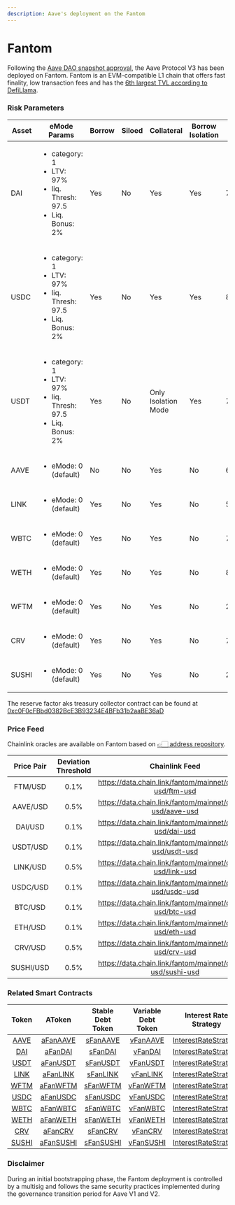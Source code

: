 ```yaml
---
description: Aave's deployment on the Fantom
---
```


# Fantom

Following the [Aave DAO snapshot approval](https://snapshot.org/#/aave.eth/proposal/0x4a8ff1d3876390cde6b43fc93c0135de67fb6aa68a23e8eefeb770fe95735932), the Aave Protocol V3 has been deployed on Fantom. Fantom is an EVM-compatible L1 chain that offers fast finality, low transaction fees and has the [6th largest TVL according to DefiLlama](https://defillama.com/chains).

### Risk Parameters

| Asset | eMode Params     | Borrow | Siloed | Collateral | Borrow Isolation | LTV | Liq. Thresh | Liq. Bonus | Debt Ceil | Supply Cap | Borrow Cap | Reserve Factor |
| ----- | ---------------- | --- | --- | ---------- | ----- | --- | ----------  | ---------- | --------- | ----- | ----- | -------------- |
| DAI   | <ul><li>category: 1 </li><li>LTV: 97%</li><li>liq. Thresh: 97.5</li><li>Liq. Bonus: 2%</li></ul> | Yes | No | Yes | Yes | 75% | 80% |  5% | - | 2B | 0 | 10% |
| USDC  | <ul><li>category: 1 </li><li>LTV: 97%</li><li>liq. Thresh: 97.5</li><li>Liq. Bonus: 2%</li></ul> | Yes | No | Yes | Yes | 82.5% | 85% |  4% | - | 2B | 0 | 10% |
| USDT  | <ul><li>category: 1 </li><li>LTV: 97%</li><li>liq. Thresh: 97.5</li><li>Liq. Bonus: 2%</li></ul> | Yes | No | Only Isolation Mode | Yes | 75% | 80% |  5% | 5M | 2B | 0 | 10% |
| AAVE  | <ul><li>eMode: 0 (default)</li></ul> | No  | No | Yes | No | 60% | 70% | 7.5% | - | 0 | 0 |  0% |
| LINK  | <ul><li>eMode: 0 (default)</li></ul> | Yes | No | Yes | No | 50% | 65% | 7.5% | - | 0 | 0 | 20% |
| WBTC  | <ul><li>eMode: 0 (default)</li></ul> | Yes | No | Yes | No | 70% | 75% | 6.5% | - | 0 | 0 | 20% |
| WETH  | <ul><li>eMode: 0 (default)</li></ul> | Yes | No | Yes | No | 80% | 82.5% | 5% | - | 0 | 0 | 10% |
| WFTM  | <ul><li>eMode: 0 (default)</li></ul> | Yes | No | Yes | No | 25% | 45% | 15% | - | 0 | 0 | 20% |
| CRV   | <ul><li>eMode: 0 (default)</li></ul> | Yes | No | Yes | No | 75% | 80% |  5% | - | 0 | 0 | 10% |
| SUSHI | <ul><li>eMode: 0 (default)</li></ul> | Yes | No | Yes | No | 20% | 45% | 10% | - | 0 | 0 | 20% |

The reserve factor aks treasury collector contract can be found at [0xc0F0cFBbd0382BcE3B93234E4BFb31b2aaBE36aD](https://ftmscan.com/address/0xc0F0cFBbd0382BcE3B93234E4BFb31b2aaBE36aD)

### Price Feed

Chainlink oracles are available on Fantom based on [👉🏻 address repository](https://docs.chain.link/docs/fantom-price-feeds/).

| Price Pair | Deviation Threshold | Chainlink Feed |
| :--------: | :-----------------: | :------------: |
|  FTM/USD   |      0.1%           | https://data.chain.link/fantom/mainnet/crypto-usd/ftm-usd |
|  AAVE/USD  |      0.5%           | https://data.chain.link/fantom/mainnet/crypto-usd/aave-usd |
|  DAI/USD   |      0.1%           | https://data.chain.link/fantom/mainnet/crypto-usd/dai-usd |
|  USDT/USD  |      0.1%           | https://data.chain.link/fantom/mainnet/crypto-usd/usdt-usd |
|  LINK/USD  |      0.5%           | https://data.chain.link/fantom/mainnet/crypto-usd/link-usd |
|  USDC/USD  |      0.1%           | https://data.chain.link/fantom/mainnet/crypto-usd/usdc-usd |
|  BTC/USD   |      0.1%           | https://data.chain.link/fantom/mainnet/crypto-usd/btc-usd |
|  ETH/USD   |      0.1%           | https://data.chain.link/fantom/mainnet/crypto-usd/eth-usd |
|  CRV/USD   |      0.5%           | https://data.chain.link/fantom/mainnet/crypto-usd/crv-usd |
|  SUSHI/USD |      0.5%           | https://data.chain.link/fantom/mainnet/crypto-usd/sushi-usd |

### Related Smart Contracts

| Token   | AToken | Stable Debt Token  | Variable Debt Token  | Interest Rate Strategy |
| :-----: | :----: | :----------------: | :------------------: | :--------------------: |
| [AAVE](https://ftmscan.com/address/0x6a07a792ab2965c72a5b8088d3a069a7ac3a993b) | [aFanAAVE](https://ftmscan.com/address/0xf329e36C7bF6E5E86ce2150875a84Ce77f477375) | [sFanAAVE](https://ftmscan.com/address/0xfAeF6A702D15428E588d4C0614AEFb4348D83D48) | [vFanAAVE](https://ftmscan.com/address/0xE80761Ea617F66F96274eA5e8c37f03960ecC679) | [InterestRateStrategy](https://ftmscan.com/address/0x4aa694e6c06d6162d95be98a2df6a521d5a7b521#code) |
| [DAI](https://ftmscan.com/address/0x8D11eC38a3EB5E956B052f67Da8Bdc9bef8Abf3E) | [aFanDAI](https://ftmscan.com/address/0x82E64f49Ed5EC1bC6e43DAD4FC8Af9bb3A2312EE) | [sFanDAI](https://ftmscan.com/address/0xd94112B5B62d53C9402e7A60289c6810dEF1dC9B) | [vFanDAI](https://ftmscan.com/address/0x8619d80FB0141ba7F184CbF22fd724116D9f7ffC)| [InterestRateStrategy](https://ftmscan.com/address/0xa9f3c3cae095527061e6d270dbe163693e6fda9d#code) |
| [USDT](https://ftmscan.com/address/0x049d68029688eabf473097a2fc38ef61633a3c7a#code) | [aFanUSDT](https://ftmscan.com/address/0x6ab707Aca953eDAeFBc4fD23bA73294241490620#code) | [sFanUSDT](https://ftmscan.com/address/0x70eFfc565DB6EEf7B927610155602d31b670e802#code) | [vFanUSDT](https://ftmscan.com/address/0xfb00AC187a8Eb5AFAE4eACE434F493Eb62672df7#code) | [InterestRateStrategy](https://ftmscan.com/address/0xf4a0039F2d4a2EaD5216AbB6Ae4C4C3AA2dB9b82#code) |
| [LINK](https://ftmscan.com/address/0xb3654dc3d10ea7645f8319668e8f54d2574fbdc8) | [aFanLINK](https://ftmscan.com/address/0x191c10Aa4AF7C30e871E70C95dB0E4eb77237530) | [sFanLINK](https://ftmscan.com/address/0x89D976629b7055ff1ca02b927BA3e020F22A44e4#code) | [vFanLINK](https://ftmscan.com/address/0x953A573793604aF8d41F306FEb8274190dB4aE0e) | [InterestRateStrategy](https://ftmscan.com/address/0x4aa694e6c06d6162d95be98a2df6a521d5a7b521#code) |
| [WFTM](https://ftmscan.com/address/0x21be370d5312f44cb42ce377bc9b8a0cef1a4c83) | [aFanWFTM](https://ftmscan.com/address/0x6d80113e533a2C0fe82EaBD35f1875DcEA89Ea97) | [sFanWFTM](https://ftmscan.com/address/0xF15F26710c827DDe8ACBA678682F3Ce24f2Fb56E#code) | [vFanWFTM](https://ftmscan.com/address/0x4a1c3aD6Ed28a636ee1751C69071f6be75DEb8B8) | [InterestRateStrategy](https://ftmscan.com/address/0x4aa694e6c06d6162d95be98a2df6a521d5a7b521#code) |
| [USDC](https://ftmscan.com/address/0x04068da6c83afcfa0e13ba15a6696662335d5b75) | [aFanUSDC](https://ftmscan.com/address/0x625E7708f30cA75bfd92586e17077590C60eb4cD) | [sFanUSDC](https://ftmscan.com/address/0x307ffe186F84a3bc2613D1eA417A5737D69A7007#code) | [vFanUSDC](https://ftmscan.com/address/0xFCCf3cAbbe80101232d343252614b6A3eE81C989) | [InterestRateStrategy](https://ftmscan.com/address/0xf4a0039F2d4a2EaD5216AbB6Ae4C4C3AA2dB9b82#code) |
| [WBTC](https://ftmscan.com/address/0x321162cd933e2be498cd2267a90534a804051b11) | [aFanWBTC](https://ftmscan.com/address/0x078f358208685046a11C85e8ad32895DED33A249) | [sFanWBTC](https://ftmscan.com/address/0x633b207Dd676331c413D4C013a6294B0FE47cD0e#code) | [vFanWBTC](https://ftmscan.com/address/0x92b42c66840C7AD907b4BF74879FF3eF7c529473) | [InterestRateStrategy](https://ftmscan.com/address/0x4aa694e6c06d6162d95be98a2df6a521d5a7b521#code) |
| [WETH](https://ftmscan.com/address/0x74b23882a30290451a17c44f4f05243b6b58c76d) | [aFanWETH](https://ftmscan.com/address/0xe50fA9b3c56FfB159cB0FCA61F5c9D750e8128c8) | [sFanWETH](https://ftmscan.com/address/0xD8Ad37849950903571df17049516a5CD4cbE55F6#code) | [vFanWETH](https://ftmscan.com/address/0x0c84331e39d6658Cd6e6b9ba04736cC4c4734351) | [InterestRateStrategy](https://ftmscan.com/address/0x4aa694e6c06d6162d95be98a2df6a521d5a7b521#code) |
| [CRV](https://ftmscan.com/address/0x1e4f97b9f9f913c46f1632781732927b9019c68b) | [aFanCRV](https://ftmscan.com/address/0x513c7e3a9c69ca3e22550ef58ac1c0088e918fff) | [sFanCRV](https://ftmscan.com/address/0x08cb71192985e936c7cd166a8b268035e400c3c3#code) | [vFanCRV](https://ftmscan.com/address/0x77ca01483f379e58174739308945f044e1a764dc) | [InterestRateStrategy](https://ftmscan.com/address/0x4aa694e6c06d6162d95be98a2df6a521d5a7b521#code) |
| [SUSHI](https://ftmscan.com/address/0xae75a438b2e0cb8bb01ec1e1e376de11d44477cc) | [aFanSUSHI](https://ftmscan.com/address/0xc45a479877e1e9dfe9fcd4056c699575a1045daa) | [sFanSUSHI](https://ftmscan.com/address/0x78246294a4c6fbf614ed73ccc9f8b875ca8ee841#code) | [vFanSUSHI](https://ftmscan.com/address/0x34e2ed44ef7466d5f9e0b782b5c08b57475e7907) | [InterestRateStrategy](https://ftmscan.com/address/0x4aa694e6c06d6162d95be98a2df6a521d5a7b521#code) |

### Disclaimer

During an initial bootstrapping phase, the Fantom deployment is controlled by a multisig and follows the same security practices implemented during the governance transition period for Aave V1 and V2.

